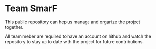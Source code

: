 # Team SmarF
This public repository can hep us manage and organize the project together.

All team meber are required to have an account on hithub and watch the repository to stay up to date with the project for future contributions.
